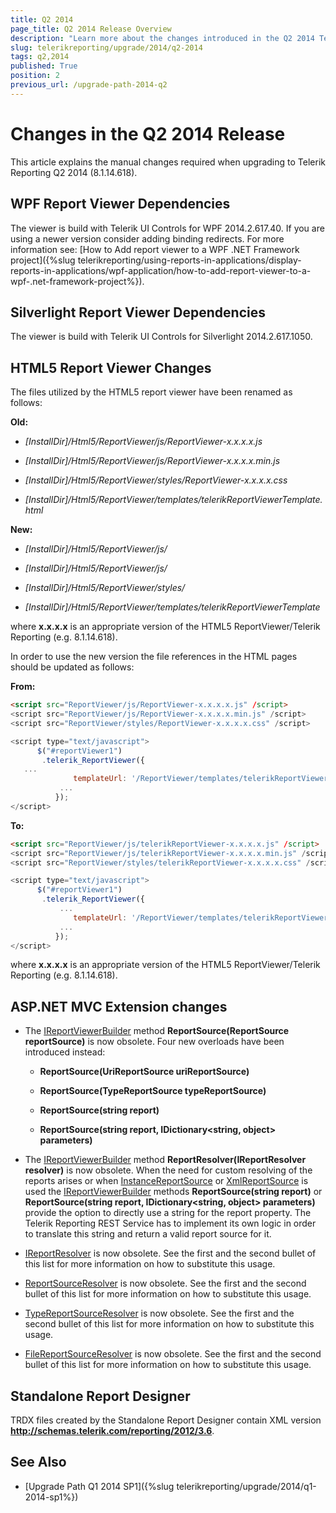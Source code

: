 ```yaml
---
title: Q2 2014
page_title: Q2 2014 Release Overview 
description: "Learn more about the changes introduced in the Q2 2014 Telerik Reporting release, as well as the required dependencies to use each product."
slug: telerikreporting/upgrade/2014/q2-2014
tags: q2,2014
published: True
position: 2
previous_url: /upgrade-path-2014-q2
---
```


# Changes in the Q2 2014 Release

This article explains the manual changes required when upgrading to Telerik Reporting Q2 2014 (8.1.14.618).

## WPF Report Viewer Dependencies

The viewer is build with Telerik UI Controls for WPF 2014.2.617.40. If you are using a newer version consider adding binding redirects. For more information see: [How to Add report viewer to a WPF .NET Framework project]({%slug telerikreporting/using-reports-in-applications/display-reports-in-applications/wpf-application/how-to-add-report-viewer-to-a-wpf-.net-framework-project%}).

## Silverlight Report Viewer Dependencies

The viewer is build with Telerik UI Controls for Silverlight 2014.2.617.1050. 

## HTML5 Report Viewer Changes

The files utilized by the HTML5 report viewer have been renamed as follows:

__Old:__ 

* *[InstallDir]/Html5/ReportViewer/js/ReportViewer-x.x.x.x.js* 

* *[InstallDir]/Html5/ReportViewer/js/ReportViewer-x.x.x.x.min.js* 

* *[InstallDir]/Html5/ReportViewer/styles/ReportViewer-x.x.x.x.css* 

* *[InstallDir]/Html5/ReportViewer/templates/telerikReportViewerTemplate.html* 

__New:__ 

* *[InstallDir]/Html5/ReportViewer/js/* 

* *[InstallDir]/Html5/ReportViewer/js/* 

* *[InstallDir]/Html5/ReportViewer/styles/* 

* *[InstallDir]/Html5/ReportViewer/templates/telerikReportViewerTemplate* 

where __x.x.x.x__ is an appropriate version of the HTML5 ReportViewer/Telerik Reporting (e.g. 8.1.14.618). 

In order to use the new version the file references in the HTML pages should be updated as follows:

__From:__ 
    
````html
<script src="ReportViewer/js/ReportViewer-x.x.x.x.js" /script>
<script src="ReportViewer/js/ReportViewer-x.x.x.x.min.js" /script>
<script src="ReportViewer/styles/ReportViewer-x.x.x.x.css" /script>
````
````js
<script type="text/javascript">
      $("#reportViewer1")
       .telerik_ReportViewer({
   ...
              templateUrl: '/ReportViewer/templates/telerikReportViewerTemplate.html',
           ...
          });
</script>
````

__To:__ 
    
````html
<script src="ReportViewer/js/telerikReportViewer-x.x.x.x.js" /script>
<script src="ReportViewer/js/telerikReportViewer-x.x.x.x.min.js" /script>
<script src="ReportViewer/styles/telerikReportViewer-x.x.x.x.css" /script>
````
````js
<script type="text/javascript">
      $("#reportViewer1")
       .telerik_ReportViewer({
           ...
              templateUrl: '/ReportViewer/templates/telerikReportViewerTemplate-x.x.x.x.html',
           ...
          });
</script>
````

where __x.x.x.x__ is an appropriate version of the HTML5 ReportViewer/Telerik Reporting (e.g. 8.1.14.618). 

## ASP.NET MVC Extension changes

* The [IReportViewerBuilder](/reporting/api/Telerik.ReportViewer.Mvc.IReportViewerBuilder) method __ReportSource(ReportSource reportSource)__ is now obsolete. Four new overloads have been introduced instead: 

   + __ReportSource(UriReportSource uriReportSource)__ 

   + __ReportSource(TypeReportSource typeReportSource)__ 

   + __ReportSource(string report)__ 

   + __ReportSource(string report, IDictionary\<string, object\> parameters)__ 

* The [IReportViewerBuilder](/reporting/api/Telerik.ReportViewer.Mvc.IReportViewerBuilder) method __ReportResolver(IReportResolver resolver)__ is now obsolete. When the need for custom resolving of the reports arises or when [InstanceReportSource](/reporting/api/Telerik.Reporting.InstanceReportSource) or [XmlReportSource](/reporting/api/Telerik.Reporting.XmlReportSource) is used the [IReportViewerBuilder](/reporting/api/Telerik.ReportViewer.Mvc.IReportViewerBuilder) methods __ReportSource(string report)__ or __ReportSource(string report, IDictionary\<string, object\> parameters)__ provide the option to directly use a string for the report property. The Telerik Reporting REST Service has to implement its own logic in order to translate this string and return a valid report source for it. 

* [IReportResolver](/reporting/api/Telerik.ReportViewer.Mvc.IReportResolver) is now obsolete. See the first and the second bullet of this list for more information on how to substitute this usage. 

* [ReportSourceResolver](/reporting/api/Telerik.ReportViewer.Mvc.ReportSourceResolver) is now obsolete. See the first and the second bullet of this list for more information on how to substitute this usage. 

* [TypeReportSourceResolver](/reporting/api/Telerik.ReportViewer.Mvc.TypeReportSourceResolver) is now obsolete. See the first and the second bullet of this list for more information on how to substitute this usage. 

* [FileReportSourceResolver](/reporting/api/Telerik.ReportViewer.Mvc.FileReportSourceResolver) is now obsolete. See the first and the second bullet of this list for more information on how to substitute this usage. 

## Standalone Report Designer

TRDX files created by the Standalone Report Designer contain XML version __http://schemas.telerik.com/reporting/2012/3.6__. 

## See Also

* [Upgrade Path Q1 2014 SP1]({%slug telerikreporting/upgrade/2014/q1-2014-sp1%})

